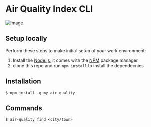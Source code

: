 # Air Quality Index CLI
![image](https://user-images.githubusercontent.com/24191952/184291549-9aa538e9-ef35-401d-a658-1e0837d9ef2c.png)

## Setup locally
Perform these steps to make initial setup of your work environment:
  1. Install the [Node.js](https://nodejs.org), it comes with the [NPM](https://docs.npmjs.com/) package manager
  2. clone this repo and run `npm install` to install the dependecnies
  
## Installation
```
$ npm install -g my-air-quality
```
## Commands
```
$ air-quality find <city/town>
```
